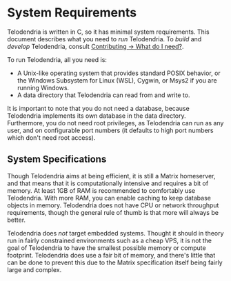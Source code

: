 # System Requirements

Telodendria is written in C, so it has minimal system requirements. This
document describes what you need to *run* Telodendria. To *build* and *develop*
Telodendria, consult [Contributing &rightarrow; What do I need?](../CONTRIBUTING.md#what-do-i-need).

To run Telodendria, all you need is:

- A Unix-like operating system that provides standard POSIX behavior, or the
  Windows Subsystem for Linux (WSL), Cygwin, or Msys2 if you are running
  Windows.
- A data directory that Telodendria can read from and write to.

It is important to note that you do not need a database, because Telodendria
implements its own database in the data directory. Furthermore, you do not need
root privileges, as Telodendria can run as any user, and on configurable port
numbers (it defaults to high port numbers which don't need root access).

## System Specifications

Though Telodendria aims at being efficient, it is still a Matrix homeserver, and
that means that it is computationally intensive and requires a bit of memory. At
least 1GB of RAM is recommended to comfortably use Telodendria. With more RAM,
you can enable caching to keep database objects in memory. Telodendria does not
have CPU or network throughput requirements, though the general rule of thumb is
that more will always be better.

Telodendria does *not* target embedded systems. Thought it should in theory
run in fairly constrained environments such as a cheap VPS, it is not the goal
of Telodendria to have the smallest possible memory or compute footprint.
Telodendria does use a fair bit of memory, and there's little that can be done
to prevent this due to the Matrix specification itself being fairly large and
complex.

